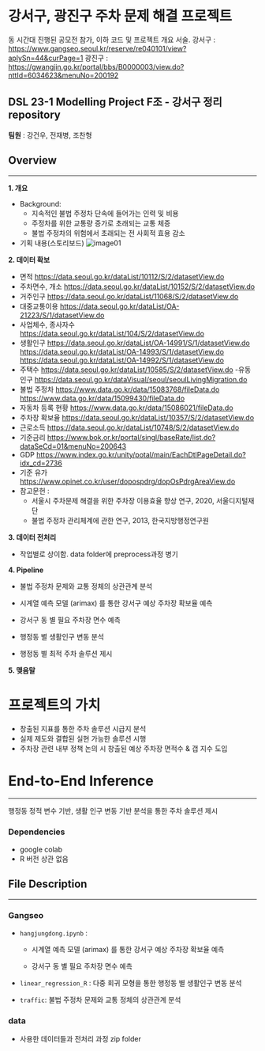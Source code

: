 # 강서구, 광진구 주차 문제 해결 프로젝트
동 시간대 진행된 공모전 참가, 이하 코드 및 프로젝트 개요 서술.
강서구 : https://www.gangseo.seoul.kr/reserve/re040101/view?aplySn=44&curPage=1
광진구 : https://gwangjin.go.kr/portal/bbs/B0000003/view.do?nttId=6034623&menuNo=200192
## DSL 23-1 Modelling Project F조 - 강서구 정리 repository
**팀원** : 강건우, 전재병, 조찬형 

## Overview
---

**1. 개요**
- Background:
  - 지속적인 불법 주정차 단속에 들어가는 인력 및 비용 
  - 주정차를 위한 교통량 증가로 초래되는 교통 체증 
  - 불법 주정차의 위험에서 초래되는 전 사회적 효용 감소
- 기획 내용(스토리보드)
![image01](https://user-images.githubusercontent.com/99315587/230776643-15a34bb0-9ef7-420d-b521-cff6d6a238df.png)

 **2. 데이터 확보**
- 면적
https://data.seoul.go.kr/dataList/10112/S/2/datasetView.do
- 주차면수, 개소
https://data.seoul.go.kr/dataList/10152/S/2/datasetView.do
- 거주인구
https://data.seoul.go.kr/dataList/11068/S/2/datasetView.do
- 대중교통이용
https://data.seoul.go.kr/dataList/OA-21223/S/1/datasetView.do
- 사업체수, 종사자수
https://data.seoul.go.kr/dataList/104/S/2/datasetView.do
- 생활인구
https://data.seoul.go.kr/dataList/OA-14991/S/1/datasetView.do
https://data.seoul.go.kr/dataList/OA-14993/S/1/datasetView.do
https://data.seoul.go.kr/dataList/OA-14992/S/1/datasetView.do
- 주택수
https://data.seoul.go.kr/dataList/10585/S/2/datasetView.do
-유동인구
https://data.seoul.go.kr/dataVisual/seoul/seoulLivingMigration.do
- 불법 주정차
https://www.data.go.kr/data/15083768/fileData.do
https://www.data.go.kr/data/15099430/fileData.do
- 자동차 등록 현황
https://www.data.go.kr/data/15086021/fileData.do
- 주차장 확보율
https://data.seoul.go.kr/dataList/10357/S/2/datasetView.do
- 근로소득
https://data.seoul.go.kr/dataList/10748/S/2/datasetView.do
- 기준금리
https://www.bok.or.kr/portal/singl/baseRate/list.do?dataSeCd=01&menuNo=200643
- GDP
https://www.index.go.kr/unity/potal/main/EachDtlPageDetail.do?idx_cd=2736
- 기준 유가
https://www.opinet.co.kr/user/dopospdrg/dopOsPdrgAreaView.do
- 참고문헌 : 
  - 서울시 주차문제 해결을 위한 주차장 이용효율 향상 연구, 2020, 서울디지털재단
  - 불법 주정차 관리체계에 관한 연구, 2013, 한국지방행정연구원
  
**3. 데이터 전처리**
- 작업별로 상이함. data folder에 preprocess과정 병기



**4. Pipeline**

- 불법 주정차 문제와 교통 정체의 상관관계 분석

- 시계열 예측 모델 (arimax) 를 통한 강서구 예상 주차장 확보율 예측

- 강서구 동 별 필요 주차장 면수 예측

- 행정동 별 생활인구 변동 분석

- 행정동 별 최적 주차 솔루션 제시 

**5. 맺음말**


# 프로젝트의 가치
- 창출된 지표를 통한 주차 솔루션 시급지 분석
- 실제 제도와 결합된 실현 가능한 솔루션 시행
- 주차장 관련 내부 정책 논의 시 창출된 예상 주차장 면적수 & 갭 지수 도입


# End-to-End Inference
---
행정동 정적 변수 기반, 생활 인구 변동 기반 분석을 통한 주차 솔루션 제시

### Dependencies
- google colab
- R 버전 상관 없음


## File Description
---
### Gangseo
- `hangjungdong.ipynb` : 


  - 시계열 예측 모델 (arimax) 를 통한 강서구 예상 주차장 확보율 예측
  
  - 강서구 동 별 필요 주차장 면수 예측


- `linear_regression_R` : 다중 회귀 모형을 통한 행정동 별 생활인구 변동 분석

- `traffic`:  불법 주정차 문제와 교통 정체의 상관관계 분석

### data

- 사용한 데이터들과 전처리 과정 zip folder
